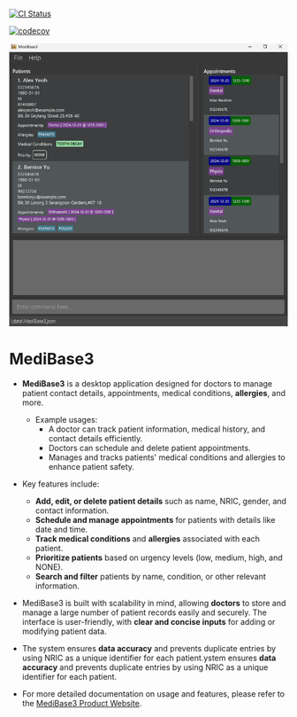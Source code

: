 [![CI Status](https://github.com/se-edu/addressbook-level3/workflows/Java%20CI/badge.svg)](https://github.com/se-edu/addressbook-level3/actions)

[![codecov](https://codecov.io/gh/AY2425S1-CS2103T-F12-3/tp/graph/badge.svg?token=HSIAMD7AYQ)](https://codecov.io/gh/AY2425S1-CS2103T-F12-3/tp)

![Ui](docs/images/medibase3Ui.png)

# MediBase3

* **MediBase3** is a desktop application designed for doctors to manage patient contact details, appointments, medical conditions, **allergies**, and more.
  * Example usages:
    * A doctor can track patient information, medical history, and contact details efficiently.
    * Doctors can schedule and delete patient appointments.
    * Manages and tracks patients' medical conditions and allergies to enhance patient safety.

* Key features include:
  * **Add, edit, or delete patient details** such as name, NRIC, gender, and contact information.
  * **Schedule and manage appointments** for patients with details like date and time.
  * **Track medical conditions** and **allergies** associated with each patient.
  * **Prioritize patients** based on urgency levels (low, medium, high, and NONE).
  * **Search and filter** patients by name, condition, or other relevant information.

* MediBase3 is built with scalability in mind, allowing **doctors** to store and manage a large number of patient records easily and securely. The interface is user-friendly, with **clear and concise inputs** for adding or modifying patient data.

* The system ensures **data accuracy** and prevents duplicate entries by using NRIC as a unique identifier for each patient.ystem ensures **data accuracy** and prevents duplicate entries by using NRIC as a unique identifier for each patient.

* For more detailed documentation on usage and features, please refer to the [MediBase3 Product Website](https://ay2425s1-cs2103t-f12-3.github.io/tp/).
